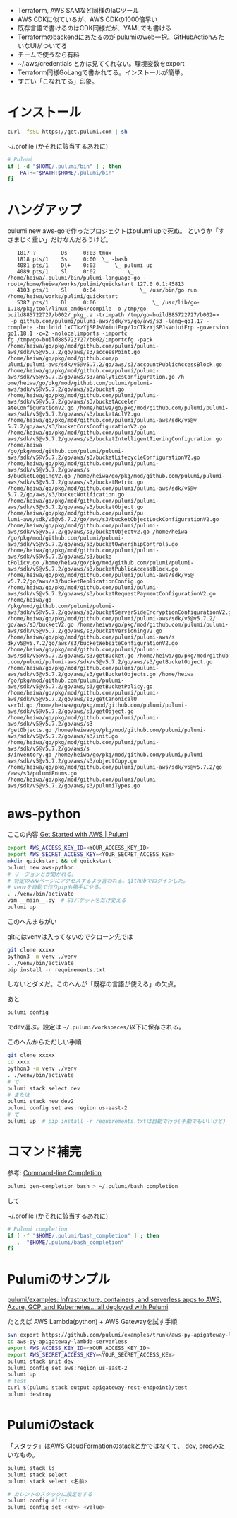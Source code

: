 - Terraform, AWS SAMなど同様のIaCツール
- AWS CDKに似ているが、AWS CDKの1000倍早い
- 既存言語で書けるのはCDK同様だが、YAMLでも書ける
- Terraformのbackendにあたるのが pulumiのweb一択。GitHubActionみたいなUIがついてる
- チームで使うなら有料
- ~/.aws/credentials とかは見てくれない。環境変数をexport
- Terraform同様GoLangで書かれてる。インストールが簡単。
- すごい「こなれてる」印象。


# インストール

```bash
curl -fsSL https://get.pulumi.com | sh
```

~/.profile (かそれに該当するあれに)
```bash
# Pulumi
if [ -d "$HOME/.pulumi/bin" ] ; then
    PATH="$PATH:$HOME/.pulumi/bin"
fi
```


# ハングアップ

pulumi new aws-goで作ったプロジェクトはpulumi upで死ぬ。
というか「すさまじく重い」だけなんだろうけど。


```
   1817 ?        Ds     0:03 tmux
   1818 pts/1    Ss     0:00  \_ -bash
   4081 pts/1    Dl+    0:03      \_ pulumi up
   4089 pts/1    Sl     0:02          \_ /home/heiwa/.pulumi/bin/pulumi-language-go -root=/home/heiwa/works/pulimi/quickstart 127.0.0.1:45813
   4103 pts/1    Sl     0:04              \_ /usr/bin/go run /home/heiwa/works/pulimi/quickstart
   5387 pts/1    Dl     0:06                  \_ /usr/lib/go-1.18/pkg/tool/linux_amd64/compile -o /tmp/go-build885722727/b002/_pkg_.a -trimpath /tmp/go-build885722727/b002=>
 -p github.com/pulumi/pulumi-aws/sdk/v5/go/aws/s3 -lang=go1.17 -complete -buildid 1xCTkzYjSPJsVoiuiErp/1xCTkzYjSPJsVoiuiErp -goversion go1.18.1 -c=2 -nolocalimports -importc
fg /tmp/go-build885722727/b002/importcfg -pack /home/heiwa/go/pkg/mod/github.com/pulumi/pulumi-aws/sdk/v5@v5.7.2/go/aws/s3/accessPoint.go /home/heiwa/go/pkg/mod/github.com/p
ulumi/pulumi-aws/sdk/v5@v5.7.2/go/aws/s3/accountPublicAccessBlock.go /home/heiwa/go/pkg/mod/github.com/pulumi/pulumi-aws/sdk/v5@v5.7.2/go/aws/s3/analyticsConfiguration.go /h
ome/heiwa/go/pkg/mod/github.com/pulumi/pulumi-aws/sdk/v5@v5.7.2/go/aws/s3/bucket.go /home/heiwa/go/pkg/mod/github.com/pulumi/pulumi-aws/sdk/v5@v5.7.2/go/aws/s3/bucketAcceler
ateConfigurationV2.go /home/heiwa/go/pkg/mod/github.com/pulumi/pulumi-aws/sdk/v5@v5.7.2/go/aws/s3/bucketAclV2.go /home/heiwa/go/pkg/mod/github.com/pulumi/pulumi-aws/sdk/v5@v
5.7.2/go/aws/s3/bucketCorsConfigurationV2.go /home/heiwa/go/pkg/mod/github.com/pulumi/pulumi-aws/sdk/v5@v5.7.2/go/aws/s3/bucketIntelligentTieringConfiguration.go /home/heiwa
/go/pkg/mod/github.com/pulumi/pulumi-aws/sdk/v5@v5.7.2/go/aws/s3/bucketLifecycleConfigurationV2.go /home/heiwa/go/pkg/mod/github.com/pulumi/pulumi-aws/sdk/v5@v5.7.2/go/aws/s
3/bucketLoggingV2.go /home/heiwa/go/pkg/mod/github.com/pulumi/pulumi-aws/sdk/v5@v5.7.2/go/aws/s3/bucketMetric.go /home/heiwa/go/pkg/mod/github.com/pulumi/pulumi-aws/sdk/v5@v
5.7.2/go/aws/s3/bucketNotification.go /home/heiwa/go/pkg/mod/github.com/pulumi/pulumi-aws/sdk/v5@v5.7.2/go/aws/s3/bucketObject.go /home/heiwa/go/pkg/mod/github.com/pulumi/pu
lumi-aws/sdk/v5@v5.7.2/go/aws/s3/bucketObjectLockConfigurationV2.go /home/heiwa/go/pkg/mod/github.com/pulumi/pulumi-aws/sdk/v5@v5.7.2/go/aws/s3/bucketObjectv2.go /home/heiwa
/go/pkg/mod/github.com/pulumi/pulumi-aws/sdk/v5@v5.7.2/go/aws/s3/bucketOwnershipControls.go /home/heiwa/go/pkg/mod/github.com/pulumi/pulumi-aws/sdk/v5@v5.7.2/go/aws/s3/bucke
tPolicy.go /home/heiwa/go/pkg/mod/github.com/pulumi/pulumi-aws/sdk/v5@v5.7.2/go/aws/s3/bucketPublicAccessBlock.go /home/heiwa/go/pkg/mod/github.com/pulumi/pulumi-aws/sdk/v5@
v5.7.2/go/aws/s3/bucketReplicationConfig.go /home/heiwa/go/pkg/mod/github.com/pulumi/pulumi-aws/sdk/v5@v5.7.2/go/aws/s3/bucketRequestPaymentConfigurationV2.go /home/heiwa/go
/pkg/mod/github.com/pulumi/pulumi-aws/sdk/v5@v5.7.2/go/aws/s3/bucketServerSideEncryptionConfigurationV2.go /home/heiwa/go/pkg/mod/github.com/pulumi/pulumi-aws/sdk/v5@v5.7.2/
go/aws/s3/bucketV2.go /home/heiwa/go/pkg/mod/github.com/pulumi/pulumi-aws/sdk/v5@v5.7.2/go/aws/s3/bucketVersioningV2.go /home/heiwa/go/pkg/mod/github.com/pulumi/pulumi-aws/s
dk/v5@v5.7.2/go/aws/s3/bucketWebsiteConfigurationV2.go /home/heiwa/go/pkg/mod/github.com/pulumi/pulumi-aws/sdk/v5@v5.7.2/go/aws/s3/getBucket.go /home/heiwa/go/pkg/mod/github
.com/pulumi/pulumi-aws/sdk/v5@v5.7.2/go/aws/s3/getBucketObject.go /home/heiwa/go/pkg/mod/github.com/pulumi/pulumi-aws/sdk/v5@v5.7.2/go/aws/s3/getBucketObjects.go /home/heiwa
/go/pkg/mod/github.com/pulumi/pulumi-aws/sdk/v5@v5.7.2/go/aws/s3/getBucketPolicy.go /home/heiwa/go/pkg/mod/github.com/pulumi/pulumi-aws/sdk/v5@v5.7.2/go/aws/s3/getCanonicalU
serId.go /home/heiwa/go/pkg/mod/github.com/pulumi/pulumi-aws/sdk/v5@v5.7.2/go/aws/s3/getObject.go /home/heiwa/go/pkg/mod/github.com/pulumi/pulumi-aws/sdk/v5@v5.7.2/go/aws/s3
/getObjects.go /home/heiwa/go/pkg/mod/github.com/pulumi/pulumi-aws/sdk/v5@v5.7.2/go/aws/s3/init.go /home/heiwa/go/pkg/mod/github.com/pulumi/pulumi-aws/sdk/v5@v5.7.2/go/aws/s
3/inventory.go /home/heiwa/go/pkg/mod/github.com/pulumi/pulumi-aws/sdk/v5@v5.7.2/go/aws/s3/objectCopy.go /home/heiwa/go/pkg/mod/github.com/pulumi/pulumi-aws/sdk/v5@v5.7.2/go
/aws/s3/pulumiEnums.go /home/heiwa/go/pkg/mod/github.com/pulumi/pulumi-aws/sdk/v5@v5.7.2/go/aws/s3/pulumiTypes.go
```

# aws-python

ここの内容
[Get Started with AWS | Pulumi](https://www.pulumi.com/docs/get-started/aws/)

```bash
export AWS_ACCESS_KEY_ID=<YOUR_ACCESS_KEY_ID> 
export AWS_SECRET_ACCESS_KEY=<YOUR_SECRET_ACCESS_KEY>
mkdir quickstart && cd quickstart
pulumi new aws-python 
# リージョンとか聞かれる。
# 特定のwwwページにアクセスするよう言われる。githubでログインした。
# venvを自動で作りpipも勝手にやる。
. ./venv/bin/activate
vim __main__.py  # S3バケット名だけ変える
pulumi up
```

このへんまちがい

gitにはvenvは入ってないのでクローン先では
```bash
git clone xxxxx
python3 -m venv ./venv
. ./venv/bin/activate
pip install -r requirements.txt
```

しないとダメだ。このへんが「既存の言語が使える」の欠点。

あと
```bash
pulumi config
```
でdev選ぶ。設定は `~/.pulumi/workspaces/`以下に保存される。

このへんからただしい手順

```bash
git clone xxxxx
cd xxxx
python3 -m venv ./venv
. ./venv/bin/activate
# で、
pulumi stack select dev
# または
pulumi stack new dev2
pulumi config set aws:region us-east-2
# で
pulumi up  # pip install -r requirements.txtは自動で行う(手動でもいいけど)
```




# コマンド補完

参考: [Command\-line Completion](https://www.pulumi.com/docs/reference/cli/#command-line-completion)

```bash
pulumi gen-completion bash > ~/.pulumi/bash_completion
```
して

~/.profile (かそれに該当するあれに)
```bash
# Pulumi completion
if [ -f "$HOME/.pulumi/bash_completion" ] ; then
   .  "$HOME/.pulumi/bash_completion"
fi
```

# Pulumiのサンプル

[pulumi/examples: Infrastructure, containers, and serverless apps to AWS, Azure, GCP, and Kubernetes... all deployed with Pulumi](https://github.com/pulumi/examples)

たとえば AWS Lambda(python) + AWS Gatewayを試す手順

```bash
svn export https://github.com/pulumi/examples/trunk/aws-py-apigateway-lambda-serverless
cd aws-py-apigateway-lambda-serverless
export AWS_ACCESS_KEY_ID=<YOUR_ACCESS_KEY_ID> 
export AWS_SECRET_ACCESS_KEY=<YOUR_SECRET_ACCESS_KEY>
pulumi stack init dev
pulumi config set aws:region us-east-2
pulumi up
# test
curl $(pulumi stack output apigateway-rest-endpoint)/test
pulumi destroy
```

# Pulumiのstack

「スタック」はAWS CloudFormationのstackとかではなくて、
dev, prodみたいなもの。

```bash
pulumi stack ls
pulumi stack select
pulumi stack select <名前>

# カレントのスタックに設定をする
pulumi config #list
pulumi config set <key> <value>
```
